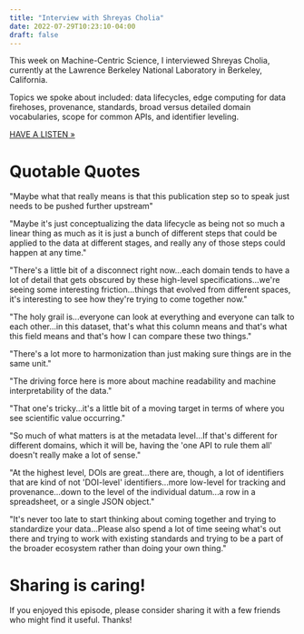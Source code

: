 ```yaml
---
title: "Interview with Shreyas Cholia"
date: 2022-07-29T10:23:10-04:00
draft: false
---
```


This week on Machine-Centric Science, I interviewed Shreyas Cholia, currently at the Lawrence
Berkeley National Laboratory in Berkeley, California.

Topics we spoke about included: data lifecycles, edge computing for data firehoses, provenance,
standards, broad versus detailed domain vocabularies, scope for common APIs, and identifier
leveling.

[HAVE A LISTEN »](https://share.transistor.fm/s/40860a6a)

# Quotable Quotes

"Maybe what that really means is that this publication step so to speak just needs to be pushed
further upstream"

"Maybe it's just conceptualizing the data lifecycle as being not so much a linear thing as much as
it is just a bunch of different steps that could be applied to the data at different stages, and
really any of those steps could happen at any time."

"There's a little bit of a disconnect right now...each domain tends to have a lot of detail that
gets obscured by these high-level specifications...we're seeing some interesting friction...things
that evolved from different spaces, it's interesting to see how they're trying to come together
now."

"The holy grail is...everyone can look at everything and everyone can talk to each other...in this
dataset, that's what this column means and that's what this field means and that's how I can compare
these two things."

"There's a lot more to harmonization than just making sure things are in the same unit."

"The driving force here is more about machine readability and machine interpretability of the data."

"That one's tricky...it's a little bit of a moving target in terms of where you see scientific value
occurring."

"So much of what matters is at the metadata level...If that's different for different domains, which
it will be, having the 'one API to rule them all' doesn't really make a lot of sense."

"At the highest level, DOIs are great...there are, though, a lot of identifiers that are kind of not
'DOI-level' identifiers...more low-level for tracking and provenance...down to the level of the
individual datum...a row in a spreadsheet, or a single JSON object."

"It's never too late to start thinking about coming together and trying to standardize your
data...Please also spend a lot of time seeing what's out there and trying to work with existing
standards and trying to be a part of the broader ecosystem rather than doing your own thing."

# Sharing is caring!

If you enjoyed this episode, please consider sharing it with a few friends who might find it useful.
Thanks!

